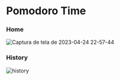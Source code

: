 # Pomodoro Time 


### Home

![Captura de tela de 2023-04-24 22-57-44](https://user-images.githubusercontent.com/85002280/234155700-6952208c-e410-45cd-b1fe-2c4c37a7be14.png)


### History
![history](https://user-images.githubusercontent.com/85002280/234156124-0f56bf71-0fb3-40c1-a636-d54e59c93fe2.png)

